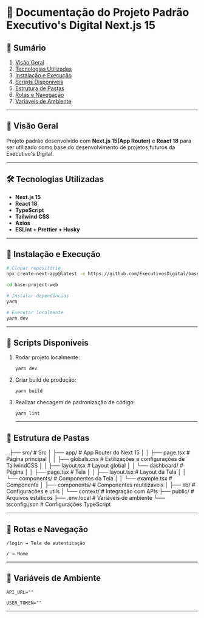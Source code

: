 # 🧭 Documentação do Projeto Padrão Executivo's Digital Next.js 15

## 📌 Sumário

1. [Visão Geral](#visão-geral)
2. [Tecnologias Utilizadas](#tecnologias-utilizadas)
3. [Instalação e Execução](#instalação-e-execução)
4. [Scripts Disponíveis](#scripts-disponíveis)
5. [Estrutura de Pastas](#estrutura-de-pastas)
6. [Rotas e Navegação](#rotas-e-navegação)
7. [Variáveis de Ambiente](#variáveis-de-ambiente)

---

## 📖 Visão Geral

Projeto padrão desenvolvido com **Next.js 15(App Router)** e **React 18** para ser utilizado como base do desenvolvimento de projetos futuros da Executivo's Digital.

---

## 🛠️ Tecnologias Utilizadas

- **Next.js 15**
- **React 18**
- **TypeScript**
- **Tailwind CSS**
- **Axios**
- **ESLint + Prettier + Husky**

---

## 🧪 Instalação e Execução

```bash
# Clonar repositório
npx create-next-app@latest -e https://github.com/ExecutivosDigital/base-project-web

cd base-project-web

# Instalar dependências
yarn

# Executar localmente
yarn dev

```

---

## 🚀 Scripts Disponíveis

1. Rodar projeto localmente:

   ```
   yarn dev
   ```

2. Criar build de produção:

   ```
   yarn build
   ```

3. Realizar checagem de padronização de código:

   ```
   yarn lint
   ```

   ***

## 📁 Estrutura de Pastas

.
├── src/ # Src
│ ├── app/ # App Router do Next 15
│ │ ├── page.tsx # Página principal
│ │ ├── globals.css # Estilizações e configurações de TailwindCSS
│ │ ├── layout.tsx # Layout global
│ │ └── dashboard/ # Página
│ │ ├── page.tsx # Tela
│ │ ├── layout.tsx # Layout da Tela
│ │ └── components/ # Componentes da Tela
│ │ └── example.tsx # Componente
│ ├── components/ # Componentes reutilizáveis
│ ├── lib/ # Configurações e utils
│ └── context/ # Integração com APIs
├── public/ # Arquivos estáticos
├── .env.local # Variáveis de ambiente
└── tsconfig.json # Configurações TypeScript

---

## 🧭 Rotas e Navegação

```
/login → Tela de autenticação
```

```
/ → Home
```

---

## 🔐 Variáveis de Ambiente

```
API_URL=""
```

```
USER_TOKEN=""
```

---
